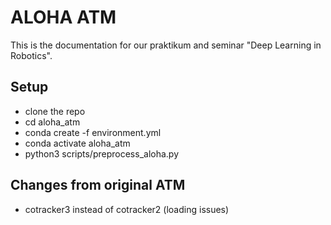 # ALOHA ATM
This is the documentation for our praktikum and seminar "Deep Learning in Robotics".

## Setup
- clone the repo
- cd aloha_atm
- conda create -f environment.yml
- conda activate aloha_atm
- python3 scripts/preprocess_aloha.py

## Changes from original ATM
- cotracker3 instead of cotracker2 (loading issues)